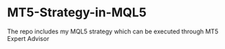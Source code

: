 # MT5-Strategy-in-MQL5
The repo includes my MQL5 strategy which can be executed through MT5 Expert Advisor
